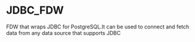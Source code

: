 JDBC_FDW
========

FDW that wraps JDBC for PostgreSQL.It can be used to connect and fetch data from any data source that supports JDBC